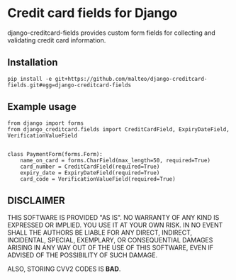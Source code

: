 Credit card fields for Django
=============================
django-creditcard-fields provides custom form fields for collecting and
validating credit card information.

Installation
------------

    pip install -e git+https://github.com/malteo/django-creditcard-fields.git#egg=django-creditcard-fields


Example usage
-------------

    from django import forms
    from django_creditcard.fields import CreditCardField, ExpiryDateField, VerificationValueField


    class PaymentForm(forms.Form):
        name_on_card = forms.CharField(max_length=50, required=True)
        card_number = CreditCardField(required=True)
        expiry_date = ExpiryDateField(required=True)
        card_code = VerificationValueField(required=True)


DISCLAIMER
----------
THIS SOFTWARE IS PROVIDED "AS IS". NO WARRANTY OF ANY KIND IS EXPRESSED OR
IMPLIED. YOU USE IT AT YOUR OWN RISK. IN NO EVENT SHALL THE AUTHORS BE
LIABLE FOR ANY DIRECT, INDIRECT, INCIDENTAL, SPECIAL, EXEMPLARY, OR
CONSEQUENTIAL DAMAGES ARISING IN ANY WAY OUT OF THE USE OF THIS SOFTWARE,
EVEN IF ADVISED OF THE POSSIBILITY OF SUCH DAMAGE.

ALSO, STORING CVV2 CODES IS **BAD**.
